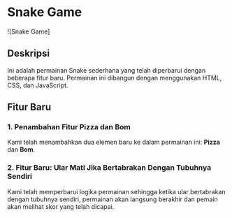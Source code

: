 # Snake Game

![Snake Game]

## Deskripsi

Ini adalah permainan Snake sederhana yang telah diperbarui dengan beberapa fitur baru. Permainan ini dibangun dengan menggunakan HTML, CSS, dan JavaScript.

## Fitur Baru

### 1. Penambahan Fitur Pizza dan Bom

Kami telah menambahkan dua elemen baru ke dalam permainan ini: **Pizza** dan **Bom**.

### 2. Fitur Baru: Ular Mati Jika Bertabrakan Dengan Tubuhnya Sendiri

Kami telah memperbarui logika permainan sehingga ketika ular bertabrakan dengan tubuhnya sendiri, permainan akan langsung berakhir dan pemain akan melihat skor yang telah dicapai.
